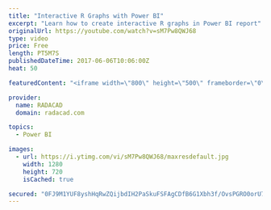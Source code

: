 ```yaml
---
title: "Interactive R Graphs with Power BI"
excerpt: "Learn how to create interactive R graphs in Power BI report"
originalUrl: https://youtube.com/watch?v=sM7Pw8QWJ68
type: video
price: Free
length: PT5M7S
publishedDateTime: 2017-06-06T10:06:00Z
heat: 50

featuredContent: "<iframe width=\"800\" height=\"500\" frameborder=\"0\" src=\"https://www.youtube.com/embed/sM7Pw8QWJ68\" allow=\"accelerometer; autoplay; encrypted-media; gyroscope; picture-in-picture\" allowfullscreen></iframe>"

provider:
  name: RADACAD
  domain: radacad.com

topics:
  - Power BI

images:
  - url: https://i.ytimg.com/vi/sM7Pw8QWJ68/maxresdefault.jpg
    width: 1280
    height: 720
    isCached: true

secured: "0FJ9M1YUF8yshHqRwZQijbdIH2PaSkuFSFAgCDfB6G1Xbh3f/OvsPGRO0orU7p8yqViF2OQApUr9Qoyu5xIOJV8+gtHcc6IVwUECgnl9Z8ki4Yovi+UsqktMJ8nbZutQCBX1eLjqoJnTxekAJ0a6u+XiJ/9AWd+nn4ikS3dx5xS3irIaZO+WAT4nl1BQVfnfhP/TLPguIX2UG2/MkL5vG6cQZooPqCYvMYsu8gMB1ORr2sKN+bgEnIMfdv/8+tDmCZ4LcrRH1C3/Pjlt357d1dEk8Txq0uO15llHKSxXmkTJTWgcTBiKtDvKIord0QU8QKOW6KEMei3V6OtZzBKmkuJvpVaRGHCjtHwr6JJQFAHE3tZAUzVg5HUyLYnna/gTa+IFXWDg6CjYctcpAxQVvkxNEmsiGq7Dv9vGqqu2aKU=;kIBwjo8coxckOfWY/dfoSQ=="
---
```



